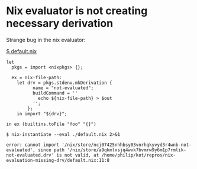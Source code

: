 # Nix evaluator is not creating necessary derivation

Strange bug in the nix evaluator:

[$ default.nix](./default.nix)
```
let
  pkgs = import <nixpkgs> {};

  ex = nix-file-path:
    let drv = pkgs.stdenv.mkDerivation {
          name = "not-evaluated";
          buildCommand = ''
            echo ${nix-file-path} > $out
          '';
        };
    in import "${drv}";

in ex (builtins.toFile "foo" "{}")

```
`$ nix-instantiate --eval ./default.nix 2>&1`
```
error: cannot import '/nix/store/ncj07425nhhbsy03vnrhqkyvyd3r4wnb-not-evaluated', since path '/nix/store/a9qkmlxsjq4wvk7bvmrw9y6m1p7rmlik-not-evaluated.drv' is not valid, at /home/philip/kot/repros/nix-evaluation-missing-drv/default.nix:11:8
```

